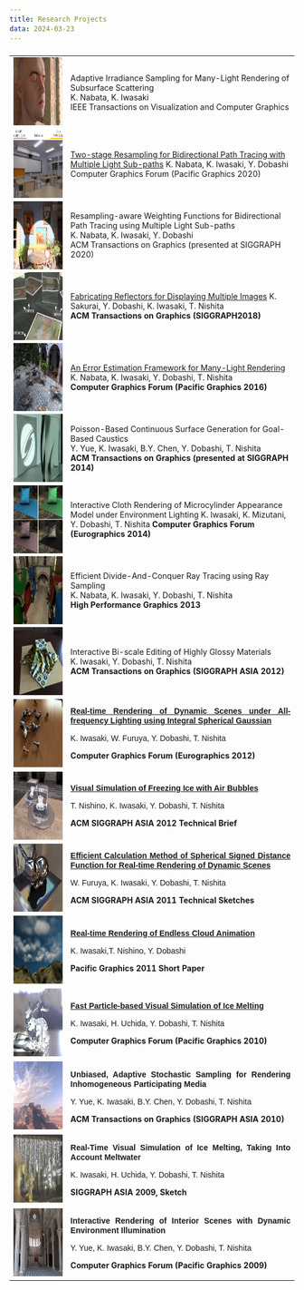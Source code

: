 ```yaml
---
title: Research Projects
data: 2024-03-23
---
```


###
<style>
td {
height: 120px;
text-align: left;
vertical-align: middle;
font face="Arial"
}
</style>

<table>
<tbody><tr>
<!--- <td width="160" height="120" valign="top"> -->
<td width="20%">
<img src="./img/tvcg2021.png" width="160" height="120">
</td>
<!--- <td width="640" height="120" vertical-alignvalign="top"> -->
<td width="80%">
Adaptive Irradiance Sampling for Many-Light Rendering of Subsurface Scattering <br>
K. Nabata, K. Iwasaki <br>
IEEE Transactions on Visualization and Computer Graphics <br>
</td>
</tr>

<tr>
<td width="20%">
<img src="./img/pg2020.jpg" align="center" witdth="160" height="120">
</td>
<td width="80%" height="120">
<a href="https://web.wakayama-u.ac.jp/~iwasaki/project/tsrbpt">
Two-stage Resampling for Bidirectional Path Tracing with Multiple Light Sub-paths</a>
K. Nabata, K. Iwasaki, Y. Dobashi<br>
Computer Graphics Forum (Pacific Graphics 2020)
</td>
</tr>
<tr>
<td width="20%">
<img src="./img/tog2020.png" align="center" witdth="160" height="120">
</td>
<td width="80%" height="120">
Resampling-aware Weighting Functions for Bidirectional Path Tracing using Multiple Light Sub-paths<br>
K. Nabata, K. Iwasaki, Y. Dobashi<br>
ACM Transactions on Graphics (presented at SIGGRAPH 2020) 
</td>
</tr>
<tr>
<td width="20%">
<img src="./img/sig2018.jpg" align="center" witdth="160" height="120">
</td>
<td width="80%" height="120">
<a href="http://ksakurai.sakura.ne.jp/SG18/">
Fabricating Reflectors for Displaying Multiple Images</a>
K. Sakurai, Y. Dobashi, K. Iwasaki, T. Nishita <br> 
<b>ACM Transactions on Graphics (SIGGRAPH2018) </b>
</td>
</tr>
<tr>
<td width="20%">
<img src="./img/pg2016.png" align="center" witdth="160" height="120">
</td>
<td width="80%" height="120">
<a href="https://web.wakayama-u.ac.jp/~iwasaki/project/manylight/">
An Error Estimation Framework for Many-Light Rendering</a>
K. Nabata, K. Iwasaki, Y. Dobashi, T. Nishita <br>
<b>Computer Graphics Forum (Pacific Graphics 2016)</b>
</td>
</tr>
<tr>
<td width="20%">
<img src="./img/sig2014.jpg" align="center" witdth="160" height="120">
</td>
<td width="80%" height="120">
Poisson-Based Continuous Surface Generation for Goal-Based Caustics <br>
Y. Yue, K. Iwasaki, B.Y. Chen, Y. Dobashi, T. Nishita <br>
<b>ACM Transactions on Graphics (presented at SIGGRAPH 2014)</b>
</td>
</tr>
<tr>
<td width="20%">
<img src="./img/eg2014.jpg" align="center" witdth="160" height="120">
</td>
<td width="80%" height="120">
Interactive Cloth Rendering of Microcylinder Appearance Model under Environment Lighting
K. Iwasaki, K. Mizutani, Y. Dobashi, T. Nishita
<b>Computer Graphics Forum (Eurographics 2014)</b>
</td>
</tr>
<tr>
<td width="20%">
<img src="./img/HPG2013.jpg" align="center" witdth="160" height="120">
</td>
<td width="80%" height="120">
Efficient Divide-And-Conquer Ray Tracing using Ray Sampling <br>
K. Nabata, K. Iwasaki, Y. Dobashi, T. Nishita <br>
<b>High Performance Graphics 2013</b>
</td>
</tr>
<tr>
<td width="20%">
<img src="./img/SGA2012.jpg" align="center" witdth="160" height="120">
</td>
<td width="80%" height="120">
Interactive Bi-scale Editing of Highly Glossy Materials<br>
K. Iwasaki, Y. Dobashi, T. Nishita  <br>
<b>ACM Transactions on Graphics (SIGGRAPH ASIA 2012)</b>
</td>
</tr>
<tr>
<td width="20%">
<img src="./img/EG2012.jpg" align="center" witdth="160" height="120">
</td>
<td width="80%" height="120">
<p align="justify"><b><font face="Arial"><a href="https://web.wakayama-u.ac.jp/~iwasaki/project/ibl/">Real-time Rendering of Dynamic Scenes under All-frequency Lighting
using Integral Spherical Gaussian</a></font></b></p>
<p><font face="Arial">K. Iwasaki, W. Furuya, Y. Dobashi, T. Nishita </font></p>
<p><b>Computer Graphics Forum (Eurographics 2012)</b></p>
</td>
</tr>
<tr>
<td width="20%">
<img src="./img/sig2012brief.png" align="center" witdth="160" height="120">
</td>
<td width="80%" height="120">
<p align="justify"><b><font face="Arial"><a href="https://dl.acm.org/citation.cfm?id=2407747">Visual Simulation of Freezing Ice with Air Bubbles</a></font></b></p>
<p><font face="Arial">T. Nishino, K. Iwasaki, Y. Dobashi, T. Nishita </font></p>
<p><b>ACM SIGGRAPH ASIA 2012 Technical Brief</b></p>
</td>
</tr>
<tr>
<td width="20%">
<img src="./img/sgasketch2011.jpg" align="center" witdth="160" height="120">
</td>
<td width="80%" height="120">
<p align="justify"><b><font face="Arial"><a href="https://dl.acm.org/citation.cfm?id=2077393">Efficient Calculation Method of Spherical Signed Distance Function for Real-time Rendering of Dynamic Scenes</a></font></b></p>
<p><font face="Arial">W. Furuya, K. Iwasaki, Y. Dobashi, T. Nishita </font></p>
<p><b>ACM SIGGRAPH ASIA 2011 Technical Sketches</b></p>
</td>
</tr>
<tr>
<td width="20%">
<img src="./img/PG11.jpg" witdth="160" height="120">
</td>
<td width="80%" height="120">
<p align="justify"><b><font face="Arial"><a href="https://web.wakayama-u.ac.jp/~iwasaki/project/cloud/">Real-time Rendering of Endless Cloud Animation</a></font></b></p>
<p><font face="Arial">K. Iwasaki,T. Nishino, Y. Dobashi </font></p>
<p><b>Pacific Graphics 2011 Short Paper</b></p>
</td>
</tr>
<tr>
<td width="20%">
<img src="./img/PG10.jpg" witdth="160" height="120">
</td>
<td width="80%" height="120">
<p align="justify"><b><font face="Arial"><a href="https://web.wakayama-u.ac.jp/~iwasaki/project/ice/">Fast Particle-based Visual Simulation of Ice Melting</a></font></b></p>
<p><font face="Arial">K. Iwasaki, H. Uchida, Y. Dobashi, T. Nishita</font></p>
<p><b>Computer Graphics Forum (Pacific Graphics 2010)</b></p>
</td>
</tr>
<tr>
<td width="20%">
<img src="./img/siga2010.jpg" width="160" height="120">
</td>
<td width="80%" height="120">
<p align="justify"><b><font face="Arial">Unbiased, Adaptive Stochastic Sampling for Rendering Inhomogeneous Participating Media</font></b></p>
<p><font face="Arial">Y. Yue, K. Iwasaki, B.Y. Chen, Y. Dobashi, T. Nishita</font></p>
<p><b>ACM Transactions on Graphics (SIGGRAPH ASIA 2010)</b></p>
</td>
</tr>
<tr>
<td width="20%">
<img src="./img/SIGASIA09.jpg" width="160" height="120">
</td>
<td width="80%" height="120">
<p align="justify"><b><font face="Arial">Real-Time Visual Simulation of Ice Melting, Taking Into Account Meltwater</font></b></p>
<p><font face="Arial">K. Iwasaki, H. Uchida, Y. Dobashi, T. Nishita</font></p>
<p><b>SIGGRAPH ASIA 2009, Sketch</b></p>
</td>
</tr>
<tr>
<td width="20%">
<img src="./img/pg09.jpg" width="160" height="120">
</td>
<td width="80%" height="120">
<p align="justify"><b><font face="Arial">Interactive Rendering of Interior Scenes with Dynamic Environment Illumination</font></b></p>
<p><font face="Arial">Y. Yue, K. Iwasaki, B.Y. Chen, Y. Dobashi, T. Nishita</font></p>
<p><b>Computer Graphics Forum (Pacific Graphics 2009)</b></p>
</td>
</tr>


</tbody>
</table>

